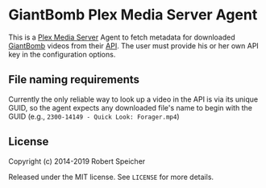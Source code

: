 # GiantBomb Plex Media Server Agent

This is a [Plex Media Server] Agent to fetch metadata for downloaded [GiantBomb]
videos from their [API]. The user must provide his or her own API key in the
configuration options.

## File naming requirements

Currently the only reliable way to look up a video in the API is via its unique
GUID, so the agent expects any downloaded file's name to begin with the GUID
(e.g., `2300-14149 - Quick Look: Forager.mp4`)

## License

Copyright (c) 2014-2019 Robert Speicher

Released under the MIT license. See `LICENSE` for more details.

[Plex Media Server]: https://plex.tv/
[GiantBomb]: https://www.giantbomb.com/
[API]: https://www.giantbomb.com/api/
